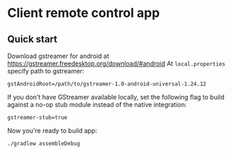 # Client remote control app

## Quick start
Download gstreamer for android at https://gstreamer.freedesktop.org/download/#android
At `local.properties` specify path to gstreamer:
```
gstAndroidRoot=/path/to/gstreamer-1.0-android-universal-1.24.12
```

If you don't have GStreamer available locally, set the following flag to build against a no-op stub module instead of the native integration:
```
gstreamer-stub=true
```

Now you're ready to build app:
```sh
./gradlew assembleDebug
```

